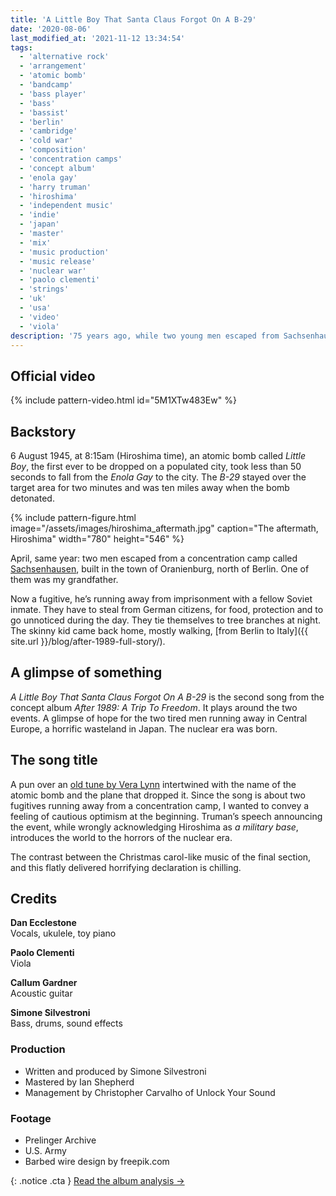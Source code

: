 ```yaml
---
title: 'A Little Boy That Santa Claus Forgot On A B-29'
date: '2020-08-06'
last_modified_at: '2021-11-12 13:34:54'
tags:
  - 'alternative rock'
  - 'arrangement'
  - 'atomic bomb'
  - 'bandcamp'
  - 'bass player'
  - 'bass'
  - 'bassist'
  - 'berlin'
  - 'cambridge'
  - 'cold war'
  - 'composition'
  - 'concentration camps'
  - 'concept album'
  - 'enola gay'
  - 'harry truman'
  - 'hiroshima'
  - 'independent music'
  - 'indie'
  - 'japan'
  - 'master'
  - 'mix'
  - 'music production'
  - 'music release'
  - 'nuclear war'
  - 'paolo clementi'
  - 'strings'
  - 'uk'
  - 'usa'
  - 'video'
  - 'viola'
description: '75 years ago, while two young men escaped from Sachsenhausen concentration camp, the US nuked Hiroshima with a bomb named Little Boy.'
---
```

## Official video

{% include pattern-video.html id="5M1XTw483Ew" %}

## Backstory

6 August 1945, at 8:15am (Hiroshima time), an atomic bomb called _Little Boy_, the first ever to be dropped on a populated city, took less than 50 seconds to fall from the _Enola Gay_ to the city. The _B-29_ stayed over the target area for two minutes and was ten miles away when the bomb detonated.

{% include pattern-figure.html image="/assets/images/hiroshima_aftermath.jpg" caption="The aftermath, Hiroshima" width="780" height="546" %}

April, same year: two men escaped from a concentration camp called [Sachsenhausen](https://www.sachsenhausen-sbg.de/en/), built in the town of Oranienburg, north of Berlin. One of them was my grandfather.

Now a fugitive, he’s running away from imprisonment with a fellow Soviet inmate. They have to steal from German citizens, for food, protection and to go unnoticed during the day. They tie themselves to tree branches at night. The skinny kid came back home, mostly walking, [from Berlin to Italy]({{ site.url }}/blog/after-1989-full-story/).

## A glimpse of something

_A Little Boy That Santa Claus Forgot On A B-29_ is the second song from the concept album _After 1989: A Trip To Freedom_. It plays around the two events. A glimpse of hope for the two tired men running away in Central Europe, a horrific wasteland in Japan. The nuclear era was born.

## The song title

A pun over an [old tune by Vera Lynn](https://youtu.be/4Zj-XYQ21qE) intertwined with the name of the atomic bomb and the plane that dropped it. Since the song is about two fugitives running away from a concentration camp, I wanted to convey a feeling of cautious optimism at the beginning. Truman’s speech announcing the event, while wrongly acknowledging Hiroshima as _a military base_, introduces the world to the horrors of the nuclear era.

The contrast between the Christmas carol-like music of the final section, and this flatly delivered horrifying declaration is chilling.

## Credits

**Dan Ecclestone**<br>
Vocals, ukulele, toy piano

**Paolo Clementi**<br>
Viola

**Callum Gardner**<br>
Acoustic guitar

**Simone Silvestroni**<br>
Bass, drums, sound effects

### Production

- Written and produced by Simone Silvestroni
- Mastered by Ian Shepherd
- Management by Christopher Carvalho of Unlock Your Sound

### Footage

- Prelinger Archive
- U.S. Army
- Barbed wire design by freepik.com

{: .notice .cta }
[Read the album analysis&nbsp;→](/work/music/after-1989/)